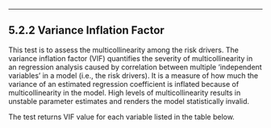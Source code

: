 - - - 
<h2>5.2.2 Variance Inflation Factor</h2>
This test is to assess the multicollinearity among the risk drivers. The variance inflation factor (VIF) quantifies the severity of multicollinearity in an regression analysis caused by correlation between multiple ‘independent variables’ in a  model (i.e., the risk drivers). It is a measure of how much the variance of an estimated regression coefficient is inflated because of multicollinearity in the model. High levels of multicollinearity results in unstable parameter estimates and renders the model statistically invalid.

The test returns VIF value for each variable listed in the table below.
